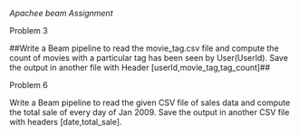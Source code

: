*Apachee beam Assignment*

Problem 3 


##Write a Beam pipeline to read the movie_tag.csv file and compute the count of movies with a particular tag has been seen by User(UserId). Save the output in another file with Header [userId,movie_tag,tag_count]##



Problem 6


Write a Beam pipeline to read the given CSV file of sales data and compute the total sale of every day of Jan 2009. Save the output in another CSV file with headers [date,total_sale].
